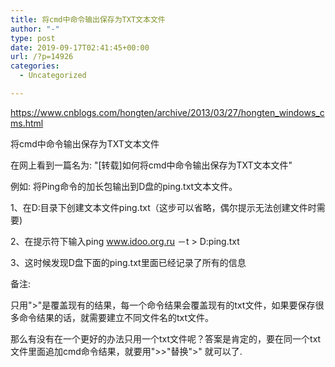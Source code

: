 ```yaml
---
title: 将cmd中命令输出保存为TXT文本文件
author: "-"
type: post
date: 2019-09-17T02:41:45+00:00
url: /?p=14926
categories:
  - Uncategorized

---
```

https://www.cnblogs.com/hongten/archive/2013/03/27/hongten_windows_cms.html

将cmd中命令输出保存为TXT文本文件
  
在网上看到一篇名为: "[转载]如何将cmd中命令输出保存为TXT文本文件"

例如: 将Ping命令的加长包输出到D盘的ping.txt文本文件。
  
1、在D:目录下创建文本文件ping.txt（这步可以省略，偶尔提示无法创建文件时需要) 
  
2、在提示符下输入ping www.idoo.org.ru －t > D:ping.txt
  
3、这时候发现D盘下面的ping.txt里面已经记录了所有的信息
  
备注: 
  
只用">"是覆盖现有的结果，每一个命令结果会覆盖现有的txt文件，如果要保存很多命令结果的话，就需要建立不同文件名的txt文件。
  
那么有没有在一个更好的办法只用一个txt文件呢？答案是肯定的，要在同一个txt文件里面追加cmd命令结果，就要用">>"替换">" 就可以了.